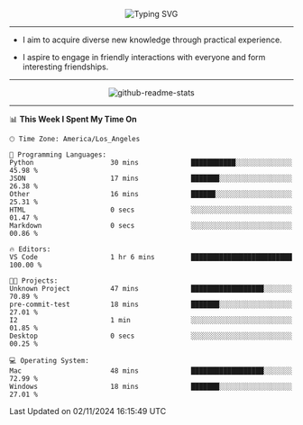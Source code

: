 <p align="center">
  <img src="https://readme-typing-svg.demolab.com?font=Fira+Code&weight=500&size=32&duration=2500&pause=1600&center=true&vCenter=true&random=false&width=1024&height=64&lines=Hi+there+%F0%9F%91%8B;I'm+delighted+you+could+make+it+here+%F0%9F%8E%89;I'm+Harry%2C+a+college+student+still+finding+my+way" alt="Typing SVG" />
</p>


---


- I aim to acquire diverse new knowledge through practical experience.

- I aspire to engage in friendly interactions with everyone and form interesting friendships.


---


<p align="center">
  <img src="https://github-readme-stats.vercel.app/api?username=Harry-Jing&show_icons=true" alt="github-readme-stats"/>
</p>


---

<!--START_SECTION:waka-->
📊 **This Week I Spent My Time On** 

```text
🕑︎ Time Zone: America/Los_Angeles

💬 Programming Languages: 
Python                   30 mins             ███████████░░░░░░░░░░░░░░   45.98 % 
JSON                     17 mins             ███████░░░░░░░░░░░░░░░░░░   26.38 % 
Other                    16 mins             ██████░░░░░░░░░░░░░░░░░░░   25.31 % 
HTML                     0 secs              ░░░░░░░░░░░░░░░░░░░░░░░░░   01.47 % 
Markdown                 0 secs              ░░░░░░░░░░░░░░░░░░░░░░░░░   00.86 % 

🔥 Editors: 
VS Code                  1 hr 6 mins         █████████████████████████   100.00 % 

🐱‍💻 Projects: 
Unknown Project          47 mins             ██████████████████░░░░░░░   70.89 % 
pre-commit-test          18 mins             ███████░░░░░░░░░░░░░░░░░░   27.01 % 
I2                       1 min               ░░░░░░░░░░░░░░░░░░░░░░░░░   01.85 % 
Desktop                  0 secs              ░░░░░░░░░░░░░░░░░░░░░░░░░   00.25 % 

💻 Operating System: 
Mac                      48 mins             ██████████████████░░░░░░░   72.99 % 
Windows                  18 mins             ███████░░░░░░░░░░░░░░░░░░   27.01 % 
```


 Last Updated on 02/11/2024 16:15:49 UTC
<!--END_SECTION:waka-->
